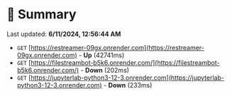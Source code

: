 # 📖 Summary
Last updated: **6/11/2024, 12:56:44 AM**

- `GET` [https://restreamer-09gx.onrender.com](https://restreamer-09gx.onrender.com) - **Up** (42741ms)
- `GET` [https://filestreambot-b5k6.onrender.com/](https://filestreambot-b5k6.onrender.com/) - **Down** (202ms)
- `GET` [https://jupyterlab-python3-12-3.onrender.com](https://jupyterlab-python3-12-3.onrender.com) - **Down** (233ms)
